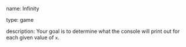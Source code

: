 name: Infinity

type: game

description: Your goal is to determine what the console will print out for each given value of `x`.